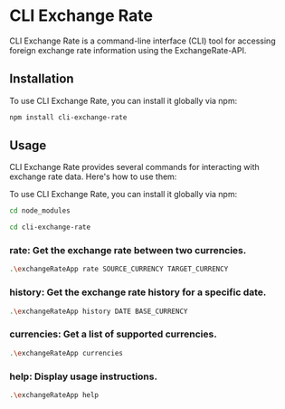 
# CLI Exchange Rate

CLI Exchange Rate is a command-line interface (CLI) tool for accessing foreign exchange rate information using the ExchangeRate-API.

## Installation

To use CLI Exchange Rate, you can install it globally via npm:
```bash
npm install cli-exchange-rate
```

## Usage
CLI Exchange Rate provides several commands for interacting with exchange rate data. Here's how to use them:

To use CLI Exchange Rate, you can install it globally via npm:
```bash
cd node_modules
```
```bash
cd cli-exchange-rate
```
### rate: Get the exchange rate between two currencies.

```bash
.\exchangeRateApp rate SOURCE_CURRENCY TARGET_CURRENCY
```
### history: Get the exchange rate history for a specific date.
```bash
.\exchangeRateApp history DATE BASE_CURRENCY
```
### currencies: Get a list of supported currencies.
```bash
.\exchangeRateApp currencies
```

### help: Display usage instructions.
```bash
.\exchangeRateApp help
```
